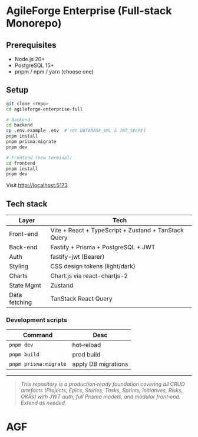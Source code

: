 # AgileForge Enterprise (Full-stack Monorepo)

## Prerequisites
- Node.js 20+
- PostgreSQL 15+
- pnpm / npm / yarn (choose one)

## Setup

```bash
git clone <repo>
cd agileforge-enterprise-full

# Backend
cd backend
cp .env.example .env  # set DATABASE_URL & JWT_SECRET
pnpm install
pnpm prisma:migrate
pnpm dev
```

```bash
# Frontend (new terminal)
cd frontend
pnpm install
pnpm dev
```

Visit <http://localhost:5173>

## Tech stack
| Layer | Tech |
|-------|------|
| Front-end | Vite + React + TypeScript + Zustand + TanStack Query |
| Back-end | Fastify + Prisma + PostgreSQL + JWT |
| Auth | fastify-jwt (Bearer) |
| Styling | CSS design tokens (light/dark) |
| Charts | Chart.js via react-chartjs-2 |
| State Mgmt | Zustand |
| Data fetching | TanStack React Query |

### Development scripts
| Command | Desc |
|---------|------|
| `pnpm dev` | hot‑reload |
| `pnpm build` | prod build |
| `pnpm prisma:migrate` | apply DB migrations |

---

> _This repository is a production‑ready foundation covering all CRUD artefacts (Projects, Epics, Stories, Tasks, Sprints, Initiatives, Risks, OKRs) with JWT auth, full Prisma models, and modular front‑end. Extend as needed._
# AGF

